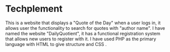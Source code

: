 # Techplement
This is a website that displays a "Quote of the Day" when a user logs in, it allows user the functionality to search for quotes with "author name". I have named the website "DailyQuotient", it has a functional registration system that allows new users to register with it. I have used PHP as the primary language with HTML to give structure and CSS .
